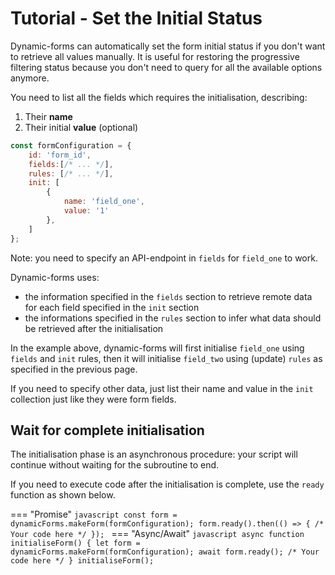 # Tutorial - Set the Initial Status

Dynamic-forms can automatically set the form initial status if you don't want to retrieve all values manually. It is useful for restoring the progressive filtering status because you don't need to query for all the available options anymore.

You need to list all the fields which requires the initialisation, describing:

1. Their **name**
2. Their initial **value** (optional)


```javascript
const formConfiguration = {
    id: 'form_id',
    fields:[/* ... */],
    rules: [/* ... */],
    init: [
        {
            name: 'field_one',
            value: '1'
        },
    ]
};
```

Note: you need to specify an API-endpoint in `fields` for `field_one` to work.

Dynamic-forms uses:

- the information specified in the `fields` section to retrieve remote data for each field specified in the `init` section
- the informations specified in the `rules` section to infer what data should be retrieved after the initialisation

In the example above, dynamic-forms will first initialise `field_one` using `fields` and `init` rules, then it will initialise `field_two` using (update) `rules` as specified in the previous page.

If you need to specify other data, just list their name and value in the `init` collection just like they were form fields.

## Wait for complete initialisation

The initialisation phase is an asynchronous procedure: your script will continue without waiting for the subroutine to end. 

If you need to execute code after the initialisation is complete, use the `ready` function as shown below.



=== "Promise"
    ```javascript
    const form = dynamicForms.makeForm(formConfiguration);
    form.ready().then(() => {
        /* Your code here */
    });
    ```
=== "Async/Await"
    ```javascript
    async function initialiseForm() {
        let form = dynamicForms.makeForm(formConfiguration);
        await form.ready();
        /* Your code here */
    }
    initialiseForm();
    ```

